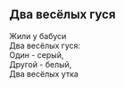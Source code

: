 ## Два весёлых гуся

Жили у бабуси  
Два весёлых гуся:  
Один - серый,  
Другой - белый,  
Два весёлых утка  

